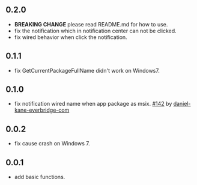 ## 0.2.0
* **BREAKING CHANGE** please read README.md for how to use.
* fix the notification which in notification center can not be clicked.
* fix wired behavior when click the notification.

## 0.1.1

* fix GetCurrentPackageFullName didn't work on Windows7.

## 0.1.0

* fix notification wired name when app package as
  msix. [#142](https://github.com/MixinNetwork/flutter-plugins/issues/142)
  by [daniel-kane-everbridge-com](https://github.com/daniel-kane-everbridge-com)

## 0.0.2

* fix cause crash on Windows 7.

## 0.0.1

* add basic functions.
